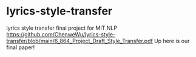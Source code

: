 # lyrics-style-transfer
lyrics style transfer final project for MIT NLP
https://github.com/ChenweWu/lyrics-style-transfer/blob/main/6_864_Project_Draft_Style_Transfer.pdf
Up here is our final paper!
